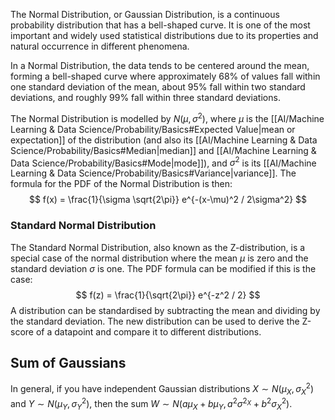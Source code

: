 The Normal Distribution, or Gaussian Distribution, is a continuous probability distribution that has a bell-shaped curve. It is one of the most important and widely used statistical distributions due to its properties and natural occurrence in different phenomena. 

In a Normal Distribution, the data tends to be centered around the mean, forming a bell-shaped curve where approximately 68% of values fall within one standard deviation of the mean, about 95% fall within two standard deviations, and roughly 99% fall within three standard deviations.

The Normal Distribution is modelled by $N(\mu, \sigma^2)$, where $\mu$ is the [[AI/Machine Learning & Data Science/Probability/Basics#Expected Value|mean or expectation]] of the distribution (and also its [[AI/Machine Learning & Data Science/Probability/Basics#Median|median]] and [[AI/Machine Learning & Data Science/Probability/Basics#Mode|mode]]), and $\sigma^2$ is its [[AI/Machine Learning & Data Science/Probability/Basics#Variance|variance]]. The formula for the PDF of the Normal Distribution is then:
$$
f(x) = \frac{1}{\sigma \sqrt{2\pi}} e^{-(x-\mu)^2 / 2\sigma^2}
$$
### Standard Normal Distribution
The Standard Normal Distribution, also known as the Z-distribution, is a special case of the normal distribution where the mean $\mu$ is zero and the standard deviation $\sigma$ is one. The PDF formula can be modified if this is the case:
$$
f(z) = \frac{1}{\sqrt{2\pi}} e^{-z^2 / 2}
$$
A distribution can be standardised by subtracting the mean and dividing by the standard deviation. The new distribution can be used to derive the Z-score of a datapoint and compare it to different distributions.
## Sum of Gaussians
In general, if you have independent Gaussian distributions $X \sim N(\mu_{X}, \sigma^2_{X})$ and $Y \sim N(\mu_{Y}, \sigma^2_{Y})$, then the sum $W \sim N(a\mu_{X} + b\mu_{Y}, a^{2}\sigma^{2_{X}}+ b^{2}\sigma^2_{X})$.
